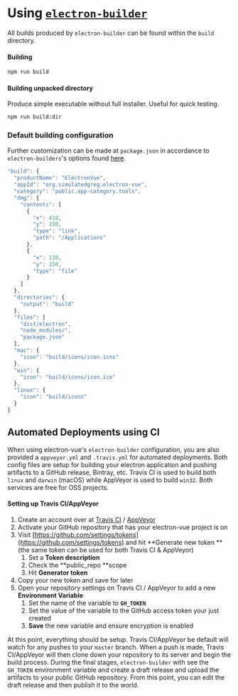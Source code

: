 # Using [`electron-builder`](https://github.com/electron-userland/electron-builder)

All builds produced by `electron-builder` can be found within the `build` directory.

#### Building

```bash
npm run build
```

#### Building unpacked directory

Produce simple executable without full installer. Useful for quick testing.

```bash
npm run build:dir
```

### Default building configuration

Further customization can be made at `package.json` in accordance to `electron-builders`'s options found [here](https://github.com/electron-userland/electron-builder/wiki/Options).

```js
"build": {
  "productName": "ElectronVue",
  "appId": "org.simulatedgreg.electron-vue",
  "category": "public.app-category.tools",
  "dmg": {
    "contents": [
      {
        "x": 410,
        "y": 150,
        "type": "link",
        "path": "/Applications"
      },
      {
        "x": 130,
        "y": 150,
        "type": "file"
      }
    ]
  },
  "directories": {
    "output": "build"
  },
  "files": [
    "dist/electron",
    "node_modules/",
    "package.json"
  ],
  "mac": {
    "icon": "build/icons/icon.icns"
  },
  "win": {
    "icon": "build/icons/icon.ico"
  },
  "linux": {
    "icon": "build/icons"
  }
}
```

## Automated Deployments using CI

When using electron-vue's `electron-builder` configuration, you are also provided a `appveyor.yml` and `.travis.yml` for automated deployments. Both config files are setup for building your electron application and pushing artifacts to a GitHub release, Bintray, etc. Travis CI is used to build both `linux` and `darwin` \(macOS\) while AppVeyor is used to build `win32`. Both services are free for OSS projects.

#### Setting up Travis CI/AppVeyor

1. Create an account over at [Travis CI](https://travis-ci.org/getting_started) / [AppVeyor](https://www.appveyor.com/)
2. Activate your GitHub repository that has your electron-vue project is on
3. Visit [https://github.com/settings/tokens](https://github.com/settings/tokens) and hit **Generate new token **\(the same token can be used for both Travis CI & AppVeyor\)
   1. Set a **Token description**
   2. Check the **public\_repo **scope
   3. Hit **Generator token**
4. Copy your new token and save for later
5. Open your repository settings on Travis CI / AppVeyor to add a new **Environment Variable**
   1. Set the name of the variable to **`GH_TOKEN`**
   2. Set the value of the variable to the GitHub access token your just created
   3. **Save** the new variable and ensure encryption is enabled

At this point, everything should be setup. Travis CI/AppVeyor be default will watch for any pushes to your `master` branch. When a push is made, Travis CI/AppVeyor will then clone down your repository to its server and begin the build process. During the final stages, `electron-builder` with see the `GH_TOKEN` environment variable and create a draft release and upload the artifacts to your public GitHub repository. From this point, you can edit the draft release and then publish it to the world.

